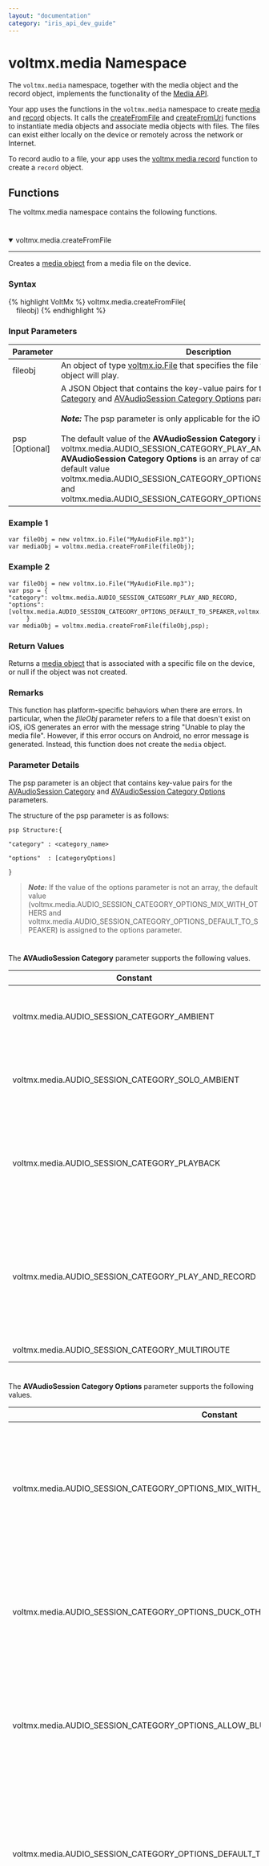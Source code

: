 ```yaml
---
layout: "documentation"
category: "iris_api_dev_guide"
---
```

                            


voltmx.media Namespace
====================

The `voltmx.media` namespace, together with the media object and the record object, implements the functionality of the [Media API](media_api.html).

Your app uses the functions in the `voltmx.media` namespace to create [media](media_object.html) and [record](record_object.html) objects. It calls the [createFromFile](#createfromfile1) and [createFromUri](#createfromuri) functions to instantiate media objects and associate media objects with files. The files can exist either locally on the device or remotely across the network or Internet.

To record audio to a file, your app uses the 
[voltmx media record](#record1) 
function to create a `record` object.

Functions
---------

The voltmx.media namespace contains the following functions.

<h1 id="createfromfile1"></h1>

<details open markdown="block"><summary>voltmx.media.createFromFile</summary> 

* * *

Creates a [media object](media_object.html) from a media file on the device.

### Syntax

{% highlight VoltMx %}
voltmx.media.createFromFile(  
    fileobj)
{% endhighlight %}

### Input Parameters

  
| Parameter | Description |
| --- | --- |
| fileobj | An object of type [voltmx.io.File](voltmx.io.file_namespace.html) that specifies the file that the created `media` object will play. |
| psp [Optional] | A JSON Object that contains the key-value pairs for the [AVAudioSession Category](#avaudiosession-category) and [AVAudioSession Category Options](#avaudiosession-category-options) parameters.<br><br> **_Note:_** The psp parameter is only applicable for the iOS platform.<br><br> The default value of the **AVAudioSession Category** is voltmx.media.AUDIO_SESSION_CATEGORY_PLAY_AND_RECORD. The **AVAudioSession Category Options** is an array of category options with the default value <br>voltmx.media.AUDIO_SESSION_CATEGORY_OPTIONS_MIX_WITH_OTHERS and voltmx.media.AUDIO_SESSION_CATEGORY_OPTIONS_DEFAULT_TO_SPEAKER. |

### Example 1

```
var fileObj = new voltmx.io.File("MyAudioFile.mp3");
var mediaObj = voltmx.media.createFromFile(fileObj);

```

### Example 2

```
var fileObj = new voltmx.io.File("MyAudioFile.mp3");
var psp = {
"category": voltmx.media.AUDIO_SESSION_CATEGORY_PLAY_AND_RECORD,
"options": [voltmx.media.AUDIO_SESSION_CATEGORY_OPTIONS_DEFAULT_TO_SPEAKER,voltmx.media.AUDIO_SESSION_CATEGORY_OPTIONS_ALLOW_BLUETOOTH_A2DP,voltmx.media.AUDIO_SESSION_CATEGORY_OPTIONS_MIX_WITH_OTHERS]
     }
var mediaObj = voltmx.media.createFromFile(fileObj,psp);

```

### Return Values

Returns a [media object](media_object.html) that is associated with a specific file on the device, or null if the object was not created.

### Remarks

This function has platform-specific behaviors when there are errors. In particular, when the _fileObj_ parameter refers to a file that doesn't exist on iOS, iOS generates an error with the message string "Unable to play the media file". However, if this error occurs on Android, no error message is generated. Instead, this function does not create the `media` object.

### Parameter Details

The psp parameter is an object that contains key-value pairs for the [AVAudioSession Category](#avaudiosession-category) and [AVAudioSession Category Options](#avaudiosession-category-options) parameters.

The structure of the psp parameter is as follows:

```
psp Structure:{

"category" : <category_name>

"options"  : [categoryOptions]

}

```

> **_Note:_** If the value of the options parameter is not an array, the default value<br> (voltmx.media.AUDIO_SESSION_CATEGORY_OPTIONS_MIX_WITH_OTHERS and voltmx.media.AUDIO_SESSION_CATEGORY_OPTIONS_DEFAULT_TO_SPEAKER) is assigned to the options parameter.

<h1 id="avaudiosession-category"></h1>

The **AVAudioSession Category** parameter supports the following values.

| Constant | Description |
| --- | --- |
| voltmx.media.AUDIO_SESSION_CATEGORY_AMBIENT | This category indicates that the sound playback for the app is non-primary. This means that the app will work even with the sound turned-off.<br>When you use this category, audio from other apps gets mixed with the current audio.The audio is silenced when you lock the screen or use the Silent switch (the Ring/Silent switch on iPhones). |
| voltmx.media.AUDIO_SESSION_CATEGORY_SOLO_AMBIENT | This category indicates that the audio from the app is non-mix-able. This means that when you activate an audio session, it interrupts all the other audio sessions that are non-mix-able.If you want to allow audio mixing, you must use the voltmx.media.AUDIO_SESSION_CATEGORY_AMBIENT category.The audio is silenced when you lock the screen or use the Silent switch (the Ring/Silent switch on iPhones). |
| voltmx.media.AUDIO_SESSION_CATEGORY_PLAYBACK | Use this category for playing recorded music or other sounds that are central to the successful use of your app.This category indicates that the audio from the app is non-mix-able. This means that when you activate an audio session, it interrupts all the other audio sessions that are non-mix-able.If you want to allow audio mixing, you must use the voltmx.media.AUDIO_SESSION_CATEGORY_OPTIONS_MIX_WITH_OTHERS category.<br>When you use this category, the audio of the app continues to play even when you lock the screen or use the Silent switch (the Ring/Silent switch on iPhones). |
| voltmx.media.AUDIO_SESSION_CATEGORY_PLAY_AND_RECORD | Use this category in scenarios where recording (input) and playback (output) of audio must be performed simultaneously. However, you can also use this category in apps that record and then play back the audio.This category indicates that the audio from the app is non-mix-able. This means that when you activate an audio session, it interrupts all the other audio sessions that are non-mix-able.If you want to allow audio mixing, you must use the voltmx.media.AUDIO_SESSION_CATEGORY_OPTIONS_MIX_WITH_OTHERS category.<br>When you use this category, the audio of the app continues to play or get recorded even when you lock the screen or use the Silent switch (the Ring/Silent switch on iPhones). |
| voltmx.media.AUDIO_SESSION_CATEGORY_MULTIROUTE | Use this category to route distinct streams of audio data to different output devices at the same time. |

<h1 id="avaudiosession-category-options"></h1>

The **AVAudioSession Category Options** parameter supports the following values.

| Constant | Description |
| --- | --- |
| voltmx.media.AUDIO_SESSION_CATEGORY_OPTIONS_MIX_WITH_OTHERS | An option that indicates whether the audio from the current session mixes with the audio from active sessions in other audio apps. |
| voltmx.media.AUDIO_SESSION_CATEGORY_OPTIONS_DUCK_OTHERS | An option that reduces the volume of other audio sessions while audio from the current session plays. |
| voltmx.media.AUDIO_SESSION_CATEGORY_OPTIONS_ALLOW_BLUETOOTH | An option that determines whether Bluetooth hands-free devices can appear as available input routes. |
| voltmx.media.AUDIO_SESSION_CATEGORY_OPTIONS_DEFAULT_TO_SPEAKER | An option that determines whether audio from the current session must use the default built-in speaker instead of the receiver. |
| voltmx.media.AUDIO_SESSION_CATEGORY_OPTIONS_INTERRUPT_SPOKEN_AUDIO_AND_MIX_WITH_OTHERS | An option that determines whether spoken audio content from other sessions must be paused when the app plays its audio. |
| voltmx.media.AUDIO_SESSION_CATEGORY_OPTIONS_ALLOW_BLUETOOTH_A2DP | An option that determines whether you can stream audio from the current session to Bluetooth devices that support the Advanced Audio Distribution Profile (A2DP). |
| voltmx.media.AUDIO_SESSION_CATEGORY_OPTIONS_ALLOW_AIR_PLAY | An option that determines whether you can stream audio from the current session to AirPlay devices. |
| voltmx.media.AUDIO_SESSION_CATEGORY_OPTIONS_OVERRIDE_MUTED_MICROPHONE_INTERRUPTION | An option that indicates whether the system interrupts the audio session when the built-in microphone is muted. |

### Platform Availability

Windows10, Android, iOS

* * *

<h1 id="createfromuri"></h1>


</details>
<details open markdown="block"><summary>voltmx.media.createFromUri</summary> 

* * *

Creates a [media object](media_object.html) that plays a remote audio file across the network.

### Syntax

{% highlight VoltMx %}
voltmx.media.createFromUri(  
    uriString)
{% endhighlight %}

### Input Parameters

  
| Parameter | Description |
| --- | --- |
| _uriString_ | A string containing the URI of the remote audio file. |
| psp [Optional] | A JSON Object that contains the key-value pairs for the [AVAudioSessions Category](#avaudiosessions-category) and [AVAudioSession Category Option](#avaudiosession-category-option) parameters.<br><br>**_Note:_** The psp parameter is only applicable for the iOS platform.<br><br>The default value of the **AVAudioSession Category** is voltmx.media.AUDIO_SESSION_CATEGORY_PLAY_AND_RECORD. The **AVAudioSession Category Options** is an array of category options with the default value<br> voltmx.media.AUDIO_SESSION_CATEGORY_OPTIONS_MIX_WITH_OTHERS and<br> voltmx.media.AUDIO_SESSION_CATEGORY_OPTIONS_DEFAULT_TO_SPEAKER.|

### Example 1
```
var mediaObj = voltmx.media.createFromUri(url);

```
### Example 2
```
var psp = {
"category": voltmx.media.AUDIO_SESSION_CATEGORY_PLAY_AND_RECORD,
"options": [voltmx.media.AUDIO_SESSION_CATEGORY_OPTIONS_DEFAULT_TO_SPEAKER,voltmx.media.AUDIO_SESSION_CATEGORY_OPTIONS_ALLOW_BLUETOOTH_A2DP,voltmx.media.AUDIO_SESSION_CATEGORY_OPTIONS_MIX_WITH_OTHERS]
}
var mediaObj = voltmx.media.createFromUri(url,psp);

```
### Return Values

Returns a [media object]() that is associated with a remote audio file, or null if the object was not created.

### Remarks

### Parameter Details ###

The psp parameter is an object that contains key-value pairs for the [AVAudioSessions Category](#avaudiosessions-category) and [AVAudioSession Category Option](#avaudiosession-category-option) parameters.

The structure of the psp parameter is as follows:

```
psp Structure:{

"category" : <category_name>

"options"  : [categoryOptions]

}

```
> **_Note:_** If the value of the options parameter is not an array, the default value<br>(voltmx.media.AUDIO_SESSION_CATEGORY_OPTIONS_MIX_WITH_OTHERS and<br>voltmx.media.AUDIO_SESSION_CATEGORY_OPTIONS_DEFAULT_TO_SPEAKER) is assigned to the options parameter.

<h1 id="avaudiosessions-category"></h1>

The **AVAudioSessions Category** parameter supports the following values.

| Parameter | Description |
| --- | --- |
| voltmx.media.AUDIO_SESSION_CATEGORY_AMBIENT | This category indicates that the sound playback for the app is non-primary. This means that the app will work even with the sound turned-off.<br>When you use this category, audio from other apps gets mixed with the current audio.<br>The audio is silenced when you lock the screen or use the Silent switch (the Ring/Silent switch on iPhones). |
| voltmx.media.AUDIO_SESSION_CATEGORY_SOLO_AMBIENT | This category indicates that the audio from the app is non-mix-able. This means that when you activate an audio session, it interrupts all the other audio sessions that are non-mix-able.If you want to allow audio mixing, you must use the voltmx.media.AUDIO_SESSION_CATEGORY_AMBIENT category.The audio is silenced when you lock the screen or use the Silent switch (the Ring/Silent switch on iPhones). |
| voltmx.media.AUDIO_SESSION_CATEGORY_PLAYBACK | Use this category for playing recorded music or other sounds that are central to the successful use of your app.This category indicates that the audio from the app is non-mix-able. This means that when you activate an audio session, it interrupts all the other audio sessions that are non-mix-able.If you want to allow audio mixing, you must use the voltmx.media.AUDIO_SESSION_CATEGORY_OPTIONS_MIX_WITH_OTHERS category.<br>When you use this category, the audio of the app continues to play even when you lock the screen or use the Silent switch (the Ring/Silent switch on iPhones). |
| voltmx.media.AUDIO_SESSION_CATEGORY_PLAY_AND_RECORD | Use this category in scenarios where recording (input) and playback (output) of audio must be performed simultaneously. However, you can also use this category in apps that record and then play back the audio.This category indicates that the audio from the app is non-mix-able. This means that when you activate an audio session, it interrupts all the other audio sessions that are non-mix-able.If you want to allow audio mixing, you must use the voltmx.media.AUDIO_SESSION_CATEGORY_OPTIONS_MIX_WITH_OTHERS category.<br>When you use this category, the audio of the app continues to play or get recorded even when you lock the screen or use the Silent switch (the Ring/Silent switch on iPhones). |
| voltmx.media.AUDIO_SESSION_CATEGORY_MULTIROUTE | Use this category to route distinct streams of audio data to different output devices at the same time.
 |
 
 <h1 id="avaudiosession-category-option"></h1>

The **AVAudioSession Category Option** parameter supports the following values.

| Parameter | Description |
| --- | --- |
| voltmx.media.AUDIO_SESSION_CATEGORY_OPTIONS_MIX_WITH_OTHERS | An option that indicates whether the audio from the current session mixes with the audio from active sessions in other audio apps. |
| voltmx.media.AUDIO_SESSION_CATEGORY_OPTIONS_DUCK_OTHERS | An option that reduces the volume of other audio sessions while audio from the current session plays. |
| voltmx.media.AUDIO_SESSION_CATEGORY_OPTIONS_ALLOW_BLUETOOTH | An option that determines whether Bluetooth hands-free devices can appear as available input routes. |
| voltmx.media.AUDIO_SESSION_CATEGORY_OPTIONS_DEFAULT_TO_SPEAKER | An option that determines whether audio from the current session must use the default built-in speaker instead of the receiver. |
| voltmx.media.AUDIO_SESSION_CATEGORY_OPTIONS_INTERRUPT_SPOKEN_AUDIO_AND_MIX_WITH_OTHERS | An option that determines whether spoken audio content from other sessions must be paused when the app plays its audio. |
| voltmx.media.AUDIO_SESSION_CATEGORY_OPTIONS_ALLOW_BLUETOOTH_A2DP | An option that determines whether you can stream audio from the current session to Bluetooth devices that support the Advanced Audio Distribution Profile (A2DP). |
| voltmx.media.AUDIO_SESSION_CATEGORY_OPTIONS_ALLOW_AIR_PLAY | An option that determines whether you can stream audio from the current session to AirPlay devices. |
| voltmx.media.AUDIO_SESSION_CATEGORY_OPTIONS_OVERRIDE_MUTED_MICROPHONE_INTERRUPTION | An option that indicates whether the system interrupts the audio session when the built-in microphone is muted. |

### Platform Availability

Windows10, Android, iOS

* * *


<h1 id="record1"></h1>


</details>
<details open markdown="block"><summary>voltmx.media.record</summary> 

* * *

Creates a [record object](record_object.html) that your app can use to record audio.

### Syntax

The syntax for native platforms is as follows.

{% highlight VoltMx %}
voltmx.media.record(fileobj,config)
{% endhighlight %}

The syntax for Desktop Web is as follows.

{% highlight VoltMx %}
voltmx.media.record(config)
{% endhighlight %}


### Input Parameters

  
| Parameter | Description |
| --- | --- |
| _fileobj_ | A `voltmx.io.file` object into which the recording will be saved. |
| _config_ | An optional object that contains configuration information for the `record` object. For more information, see [Remarks](#remark) below. |

 
### Example

{% highlight VoltMx %}
function errorcallback(errorMessage) {
    var errorMesg = "Reason for failure is : " + errorMessage;
    alert(errorMesg);
}

function successcallback(fileobj) {
    // Your code goes here.
}

var fileObj = new voltmx.io.file("recording");

var config = {
    onSuccess: successCallback,
    onFailure: failureCallback
};

var _recordObj = voltmx.media.record(fileObj, config);
{% endhighlight %}

### Return Values

Returns an instantiated `record` object, or null if the object was not created.


### Remark

Use the `voltmx.media.record` function to instantiate a record object that your app can use to record audio on the device.

### Parameter Details

The _config_ parameter contains an object with configuration information. Specifically, it contains key-value pairs that set callbacks which are invoked by the `voltmx.media.record` function. The _config_ parameter supports the following keys.

| Key | Description |
| --- | --- |
| onFailure | The callback function that is invoked when the `voltmx.media.record` function is not able to create a `record` object. |
| onSuccess | The callback function that is invoked when the `voltmx.media.record` function successfully creates a `record` object. |

The callback for the `onFailure` key must have the following signature.

{% highlight VoltMx %}
onFailureCallback(errorMessage);
{% endhighlight %}

where the `errorMessage` parameter is a string containing the reason for the failure.

The callback for the `onSuccess` key must have the following signature.

{% highlight VoltMx %}
onSuccessCallback(fileobj);
{% endhighlight %}

where the `fileobj` parameter is an object of type `voltmx.io.file` that represents the file the audio is recorded into.

The callback for the onSuccess key must have the following signature in Desktop Web platform.

{% highlight VoltMx %}
onSuccessCallback(audiobytes);
{% endhighlight %}

here, the `audiobytes` parameter contains the recorded audio as Blob URL.

### Platform-Specific Notes

The following platform-specific features should be considered when using this function.

*   **iOS**: Your app must enable recording before it calls this function. To enable recording, it invokes the [voltmx.application.checkPermission(voltmx.os.RESOURCE\_AUDIO\_RECORD,null)](voltmx.application_functions.html#checkPermission) function. In addition, the file extension of the audio file for the recording is set to `.aiff`, irrespective of the extension specified in the user's input.
*   **Android**: You must add the `RECORD_AUDIO` permission into your app's manifest. On Android 6.0 or later, this will result in the operating system displaying a dialog box asking the user to confirm this permission at runtime. In addition, the file extension of the audio file for the recording is set to `.m4a` no matter what the user input specifies.
*   **Windows**: To enable your app to record audio, you must add the "Micriphone" capability in the app's properties.
*   **Desktop Web**: If you are creating more than one `record` object at the same time, the `audiobytes` parameter returns only the last recording of all `onSuccess` callbacks.

### Platform Availability

Windows10, Android, iOS, and Desktop Web

* * *

![](resources/prettify/onload.png)

</details>